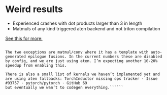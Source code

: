 # Weird results
- Experienced crashes with dot products larger than 3 in length 
- Matmuls of any kind triggered aten backend and not triton compilation 

[See this for more:](https://dev-discuss.pytorch.org/t/torchinductor-a-pytorch-native-compiler-with-define-by-run-ir-and-symbolic-shapes/747/2)
```TorchInductor generates nearly all of its kernels automatically from scratch based on its IR.

The two exceptions are matmul/conv where it has a template with auto-generated epilogue fusions. In the current numbers these are disabled by config, and we are just using aten. I’m expecting another 10-20% speedup from enabling this.

There is also a small list of kernels we haven’t implemented yet and are using aten fallbacks: TorchInductor missing ops tracker · Issue #93757 · pytorch/pytorch · GitHub 69
but eventually we wan’t to codegen everything.``````